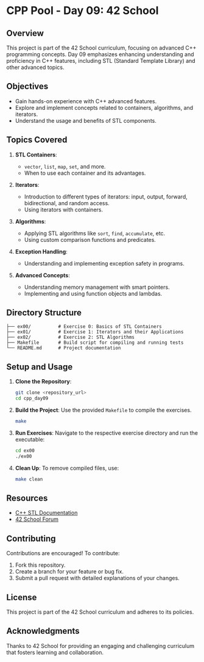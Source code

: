 # CPP Pool - Day 09: 42 School

## Overview
This project is part of the 42 School curriculum, focusing on advanced C++ programming concepts. Day 09 emphasizes enhancing understanding and proficiency in C++ features, including STL (Standard Template Library) and other advanced topics.

## Objectives
- Gain hands-on experience with C++ advanced features.
- Explore and implement concepts related to containers, algorithms, and iterators.
- Understand the usage and benefits of STL components.

## Topics Covered
1. **STL Containers**:
   - `vector`, `list`, `map`, `set`, and more.
   - When to use each container and its advantages.

2. **Iterators**:
   - Introduction to different types of iterators: input, output, forward, bidirectional, and random access.
   - Using iterators with containers.

3. **Algorithms**:
   - Applying STL algorithms like `sort`, `find`, `accumulate`, etc.
   - Using custom comparison functions and predicates.

4. **Exception Handling**:
   - Understanding and implementing exception safety in programs.

5. **Advanced Concepts**:
   - Understanding memory management with smart pointers.
   - Implementing and using function objects and lambdas.

## Directory Structure
```
├── ex00/          # Exercise 0: Basics of STL Containers
├── ex01/          # Exercise 1: Iterators and their Applications
├── ex02/          # Exercise 2: STL Algorithms
├── Makefile       # Build script for compiling and running tests
└── README.md      # Project documentation
```

## Setup and Usage
1. **Clone the Repository**:
   ```bash
   git clone <repository_url>
   cd cpp_day09
   ```

2. **Build the Project**:
   Use the provided `Makefile` to compile the exercises.
   ```bash
   make
   ```

3. **Run Exercises**:
   Navigate to the respective exercise directory and run the executable:
   ```bash
   cd ex00
   ./ex00
   ```

4. **Clean Up**:
   To remove compiled files, use:
   ```bash
   make clean
   ```



## Resources
- [C++ STL Documentation](https://en.cppreference.com/w/cpp/standard_library)
- [42 School Forum](https://forum.42.fr/)

## Contributing
Contributions are encouraged! To contribute:
1. Fork this repository.
2. Create a branch for your feature or bug fix.
3. Submit a pull request with detailed explanations of your changes.

## License
This project is part of the 42 School curriculum and adheres to its policies.

## Acknowledgments
Thanks to 42 School for providing an engaging and challenging curriculum that fosters learning and collaboration.

